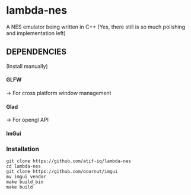 # lambda-nes
A NES emulator being written in C++ (Yes, there still is so much polishing and implementation left)

<h2>DEPENDENCIES</h2> (Install manually)

<h4>GLFW</h4>
-> For cross platform window management

<h4>Glad</h4>
-> For opengl API

<h4>ImGui</h4>

<h3>Installation</h3>

```
git clone https://github.com/atif-iq/lambda-nes
cd lambda-nes
git clone https://github.com/ocornut/imgui
mv imgui vendor
make build_bin
make build
```
